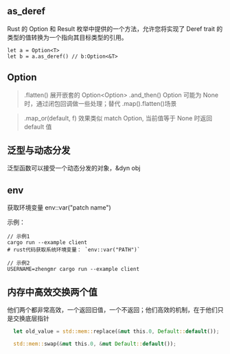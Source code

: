 ## as_deref

Rust 的 Option 和 Result 枚举中提供的一个方法，允许您将实现了 Deref trait 的类型的值转换为一个指向其目标类型的引用。

```
let a = Option<T>
let b = a.as_deref() // b:Option<&T>
```

## Option

> .flatten() 展开嵌套的 Option<Option<T>>
> .and_then() Option 可能为 None 时，通过闭包回调做一些处理；替代 .map().flatten()场景

> .map_or(default, f) 效果类似 match Option, 当前值等于 None 时返回 default 值

## 泛型与动态分发

泛型函数可以接受一个动态分发的对象，&dyn obj

## env

获取环境变量
env::var("patch name")

示例：

```shell
// 示例1
cargo run --example client
# rust代码获取系统环境变量： `env::var("PATH")`

// 示例2
USERNAME=zhengmr cargo run --example client
```

## 内存中高效交换两个值

他们两个都非常高效，一个返回旧值，一个不返回；他们高效的机制，在于他们只是交换底层指针

```rust
  let old_value = std::mem::replace(&mut this.0, Default::default());

  std::mem::swap(&mut this.0, &mut Default::default());
```
